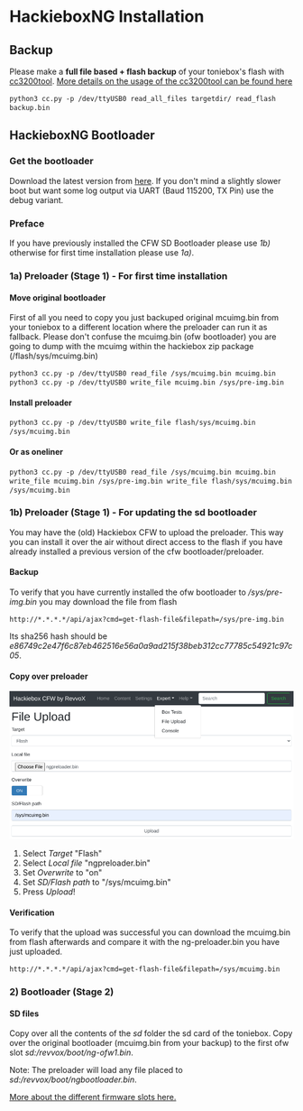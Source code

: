 # HackieboxNG Installation

## Backup
Please make a **full file based + flash backup** of your toniebox's flash with [cc3200tool](https://github.com/toniebox-reverse-engineering/cc3200tool).
[More details on the usage of the cc3200tool can be found here](https://github.com/toniebox-reverse-engineering/toniebox/wiki/Debug-Port-&-Extract-Firmware#extract-firmware)

```
python3 cc.py -p /dev/ttyUSB0 read_all_files targetdir/ read_flash backup.bin
```

## HackieboxNG Bootloader

### Get the bootloader
Download the latest version from [here](https://github.com/toniebox-reverse-engineering/hackiebox_cfw_ng/releases).
If you don't mind a slightly slower boot but want some log output via UART (Baud 115200, TX Pin) use the debug variant.

### Preface
If you have previously installed the CFW SD Bootloader please use *1b)* otherwise for first time installation please use *1a)*.

### 1a) Preloader (Stage 1) - For first time installation

#### Move original bootloader
First of all you need to copy you just backuped original mcuimg.bin from your toniebox to a different location where the preloader can run it as fallback.
Please don't confuse the mcuimg.bin (ofw bootloader) you are going to dump with the mcuimg within the hackiebox zip package (/flash/sys/mcuimg.bin)

```
python3 cc.py -p /dev/ttyUSB0 read_file /sys/mcuimg.bin mcuimg.bin
python3 cc.py -p /dev/ttyUSB0 write_file mcuimg.bin /sys/pre-img.bin
```
#### Install preloader
```
python3 cc.py -p /dev/ttyUSB0 write_file flash/sys/mcuimg.bin /sys/mcuimg.bin
```
#### Or as oneliner
```
python3 cc.py -p /dev/ttyUSB0 read_file /sys/mcuimg.bin mcuimg.bin write_file mcuimg.bin /sys/pre-img.bin write_file flash/sys/mcuimg.bin /sys/mcuimg.bin
```

### 1b) Preloader (Stage 1) - For updating the sd bootloader
You may have the (old) Hackiebox CFW to upload the preloader. This way you can install it over the air without direct access to the flash if you have already installed a previous version of the cfw bootloader/preloader.

#### Backup
To verify that you have currently installed the ofw bootloader to */sys/pre-img.bin* you may download the file from flash
```
http://*.*.*.*/api/ajax?cmd=get-flash-file&filepath=/sys/pre-img.bin
```
Its sha256 hash should be *e86749c2e47f6c87eb462516e56a0a9ad215f38beb312cc77785c54921c97c05*.

#### Copy over preloader
![CFW Flash upload](https://raw.githubusercontent.com/toniebox-reverse-engineering/hackiebox_cfw_ng/master/wiki/images/InstallCfwFlashUpload.png)

1) Select *Target* "Flash"
2) Select *Local file* "ngpreloader.bin"
3) Set *Overwrite* to "on"
4) Set *SD/Flash path*  to "/sys/mcuimg.bin"
5) Press *Upload*!

#### Verification
To verify that the upload was successful you can download the mcuimg.bin from flash afterwards and compare it with the ng-preloader.bin you have just uploaded.
```
http://*.*.*.*/api/ajax?cmd=get-flash-file&filepath=/sys/mcuimg.bin
```

### 2) Bootloader (Stage 2)
#### SD files
Copy over all the contents of the *sd* folder the sd card of the toniebox.
Copy over the original bootloader (mcuimg.bin from your backup) to the first ofw slot *sd:/revvox/boot/ng-ofw1.bin*.

Note: The preloader will load any file placed to *sd:/revvox/boot/ngbootloader.bin*. 

[More about the different firmware slots here.](Bootloader.md)